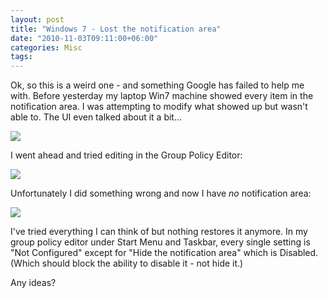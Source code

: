 ```yaml
---
layout: post
title: "Windows 7 - Lost the notification area"
date: "2010-11-03T09:11:00+06:00"
categories: Misc 
tags: 
---
```


Ok, so this is a weird one - and something Google has failed to help me with. Before yesterday my laptop Win7 machine showed every item in the notification area. I was attempting to modify what showed up but wasn't able to. The UI even talked about it a bit...

<img src="https://static.raymondcamden.com/images/screen32.png" />

I went ahead and tried editing in the Group Policy Editor: 

<img src="https://static.raymondcamden.com/images/cfjedi/screen33.png" />

Unfortunately I did something wrong and now I have <i>no</i> notification area:

<img src="https://static.raymondcamden.com/images/cfjedi/screen34.png" />

I've tried everything I can think of but nothing restores it anymore. In my group policy editor under Start Menu and Taskbar, every single setting is "Not Configured" except for "Hide the notification area" which is Disabled. (Which should block the ability to disable it - not hide it.)

Any ideas?